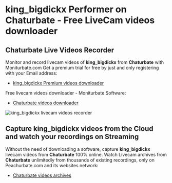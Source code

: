 # king_bigdickx Performer on Chaturbate - Free LiveCam videos downloader

## Chaturbate Live Videos Recorder

Monitor and record livecam videos of **king_bigdickx** from **Chaturbate** with Moniturbate.com
Get a premium trial for free by just and only registering with your Email address:
* [king_bigdickx Premium videos downloader](https://moniturbate.com/request-demo-licence-key.html)

Free livecam videos downloader - Moniturbate Software:
* [Chaturbate videos downloader](https://moniturbate.com/moniturbate-download-software.html)

![king_bigdickx livecam videos recorder](https://peachurnet.com/templates/moniturbate-software.png)


## Capture king_bigdickx videos from the Cloud and watch your recordings on Streaming

Without the need of downloading a software, capture **king_bigdickx** livecam videos from **Chaturbate** 100% online.
Watch Livecam archives from **Chaturbate** unlimitedly from thousands of existing recordings, only on Peachurbate.com and its websites network:
* [Chaturbate videos archives](https://peachurnet.com/)